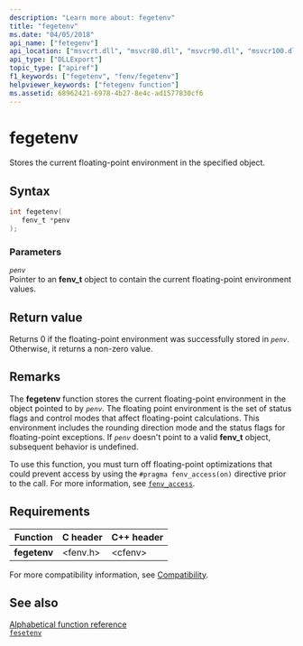 ```yaml
---
description: "Learn more about: fegetenv"
title: "fegetenv"
ms.date: "04/05/2018"
api_name: ["fetegenv"]
api_location: ["msvcrt.dll", "msvcr80.dll", "msvcr90.dll", "msvcr100.dll", "msvcr100_clr0400.dll", "msvcr110.dll", "msvcr110_clr0400.dll", "msvcr120.dll", "msvcr120_clr0400.dll", "ucrtbase.dll", "api-ms-win-crt-runtime-l1-1-0.dll"]
api_type: ["DLLExport"]
topic_type: ["apiref"]
f1_keywords: ["fegetenv", "fenv/fegetenv"]
helpviewer_keywords: ["fetegenv function"]
ms.assetid: 68962421-6978-4b27-8e4c-ad1577830cf6
---
```

# fegetenv

Stores the current floating-point environment in the specified object.

## Syntax

```C
int fegetenv(
   fenv_t *penv
);
```

### Parameters

*`penv`*<br/>
Pointer to an **fenv_t** object to contain the current floating-point environment values.

## Return value

Returns 0 if the floating-point environment was successfully stored in *`penv`*. Otherwise, it returns a non-zero value.

## Remarks

The **fegetenv** function stores the current floating-point environment in the object pointed to by *`penv`*. The floating point environment is the set of status flags and control modes that affect floating-point calculations. This environment includes the rounding direction mode and the status flags for floating-point exceptions. If *`penv`* doesn't point to a valid **fenv_t** object, subsequent behavior is undefined.

To use this function, you must turn off floating-point optimizations that could prevent access by using the `#pragma fenv_access(on)` directive prior to the call. For more information, see [`fenv_access`](../../preprocessor/fenv-access.md).

## Requirements

|Function|C header|C++ header|
|--------------|--------------|------------------|
|**fegetenv**|\<fenv.h>|\<cfenv>|

For more compatibility information, see [Compatibility](../compatibility.md).

## See also

[Alphabetical function reference](crt-alphabetical-function-reference.md)\
[`fesetenv`](fesetenv1.md)
